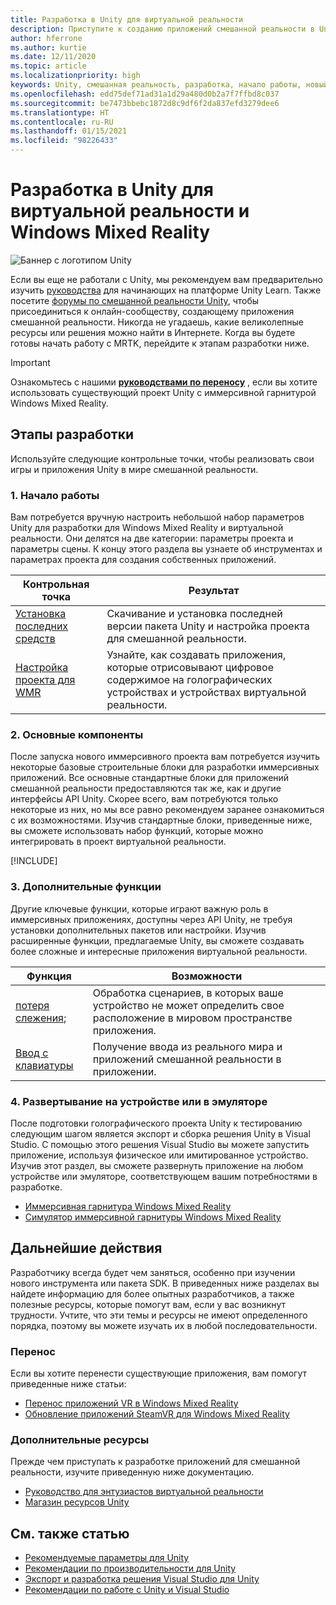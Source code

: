 ```yaml
---
title: Разработка в Unity для виртуальной реальности
description: Приступите к созданию приложений смешанной реальности в Unity для иммерсивных гарнитур виртуальной реальности и Windows Mixed Reality.
author: hferrone
ms.author: kurtie
ms.date: 12/11/2020
ms.topic: article
ms.localizationpriority: high
keywords: Unity, смешанная реальность, разработка, начало работы, новый проект, перенос, возможность, камера, имитация, эмуляция, документация, гарнитура смешанной реальности, гарнитура Windows Mixed Reality, гарнитура виртуальной реальности, что такое виртуальная реальность, что такое дополненная реальность, MRTK, Mixed Reality Toolkit, голосовой ввод, камера с определяемым местоположением, эмулятор, Azure, руководства
ms.openlocfilehash: edd75def71ad31a1d29a480d0b2a7f7ffbd8c037
ms.sourcegitcommit: be7473bbebc1872d8c9df6f2da837efd3279dee6
ms.translationtype: HT
ms.contentlocale: ru-RU
ms.lasthandoff: 01/15/2021
ms.locfileid: "98226433"
---
```

# <a name="unity-development-for-vr-and-windows-mixed-reality"></a>Разработка в Unity для виртуальной реальности и Windows Mixed Reality

![Баннер с логотипом Unity](../images/unity_logo_banner.png)

Если вы еще не работали с Unity, мы рекомендуем вам предварительно изучить [руководства](https://unity3d.com/learn/tutorials) для начинающих на платформе Unity Learn. Также посетите [форумы по смешанной реальности Unity](https://forum.unity3d.com/forums/hololens.102/), чтобы присоединиться к онлайн-сообществу, создающему приложения смешанной реальности. Никогда не угадаешь, какие великолепные ресурсы или решения можно найти в Интернете. Когда вы будете готовы начать работу с MRTK, перейдите к этапам разработки ниже.

> [!IMPORTANT]
> Ознакомьтесь с нашими **[руководствами по переносу](../porting-apps/porting-overview.md)** , если вы хотите использовать существующий проект Unity с иммерсивной гарнитурой Windows Mixed Reality. 

## <a name="development-checkpoints"></a>Этапы разработки

Используйте следующие контрольные точки, чтобы реализовать свои игры и приложения Unity в мире смешанной реальности. 

### <a name="1-getting-started"></a>1. Начало работы

Вам потребуется вручную настроить небольшой набор параметров Unity для разработки для Windows Mixed Reality и виртуальной реальности. Они делятся на две категории: параметры проекта и параметры сцены. К концу этого раздела вы узнаете об инструментах и параметрах проекта для создания собственных приложений.

|  Контрольная точка  |  Результат  |
| --- | --- |
| [Установка последних средств](../install-the-tools.md) | Скачивание и установка последней версии пакета Unity и настройка проекта для смешанной реальности. |
| [Настройка проекта для WMR](configure-unity-project.md) | Узнайте, как создавать приложения, которые отрисовывают цифровое содержимое на голографических устройствах и устройствах виртуальной реальности. |

### <a name="2-core-building-blocks"></a>2. Основные компоненты

После запуска нового иммерсивного проекта вам потребуется изучить некоторые базовые строительные блоки для разработки иммерсивных приложений. Все основные стандартные блоки для приложений смешанной реальности предоставляются так же, как и другие интерфейсы API Unity. Скорее всего, вам потребуются только некоторые из них, но мы все равно рекомендуем заранее ознакомиться с их возможностями. Изучив стандартные блоки, приведенные ниже, вы сможете использовать набор функций, которые можно интегрировать в проект виртуальной реальности.

[!INCLUDE[](../includes/unity-building-blocks-wmr.md)]

### <a name="3-advanced-features"></a>3. Дополнительные функции

Другие ключевые функции, которые играют важную роль в иммерсивных приложениях, доступны через API Unity, не требуя установки дополнительных пакетов или настройки. Изучив расширенные функции, предлагаемые Unity, вы сможете создавать более сложные и интересные приложения виртуальной реальности.

|  Функция  |  Возможности  |
| --- | --- |
| [потеря слежения](tracking-loss-in-unity.md); | Обработка сценариев, в которых ваше устройство не может определить свое расположение в мировом пространстве приложения. |
| [Ввод с клавиатуры](keyboard-input-in-unity.md) | Получение ввода из реального мира и приложений смешанной реальности в приложении. |

### <a name="4-deploying-to-a-device-or-emulator"></a>4. Развертывание на устройстве или в эмуляторе

После подготовки голографического проекта Unity к тестированию следующим шагом является экспорт и сборка решения Unity в Visual Studio. С помощью этого решения Visual Studio вы можете запустить приложение, используя физическое или имитированное устройство. Изучив этот раздел, вы сможете развернуть приложение на любом устройстве или эмуляторе, соответствующем вашим потребностями в разработке.

* [Иммерсивная гарнитура Windows Mixed Reality](../platform-capabilities-and-apis/using-visual-studio.md)
* [Симулятор иммерсивной гарнитуры Windows Mixed Reality](../platform-capabilities-and-apis/using-the-windows-mixed-reality-simulator.md)

## <a name="whats-next"></a>Дальнейшие действия

Разработчику всегда будет чем заняться, особенно при изучении нового инструмента или пакета SDK. В приведенных ниже разделах вы найдете информацию для более опытных разработчиков, а также полезные ресурсы, которые помогут вам, если у вас возникнут трудности. Учтите, что эти темы и ресурсы не имеют определенного порядка, поэтому вы можете изучать их в любой последовательности.

### <a name="porting"></a>Перенос

Если вы хотите перенести существующие приложения, вам помогут приведенные ниже статьи:

* [Перенос приложений VR в Windows Mixed Reality](https://docs.microsoft.com/windows/mixed-reality/develop/porting-apps/porting-guides?tabs=project)
* [Обновление приложений SteamVR для Windows Mixed Reality](https://docs.microsoft.com/windows/mixed-reality/develop/porting-apps/updating-your-steamvr-application-for-windows-mixed-reality)

### <a name="additional-resources"></a>Дополнительные ресурсы

Прежде чем приступать к разработке приложений для смешанной реальности, изучите приведенную ниже документацию. 

* [Руководство для энтузиастов виртуальной реальности](https://docs.microsoft.com/windows/mixed-reality/enthusiast-guide/vr-journey)
* [Магазин ресурсов Unity](https://www.assetstore.unity3d.com)

## <a name="see-also"></a>См. также статью 

* [Рекомендуемые параметры для Unity](recommended-settings-for-unity.md)
* [Рекомендации по производительности для Unity](performance-recommendations-for-unity.md)
* [Экспорт и разработка решения Visual Studio для Unity](exporting-and-building-a-unity-visual-studio-solution.md)
* [Рекомендации по работе с Unity и Visual Studio](best-practices-for-working-with-unity-and-visual-studio.md)

